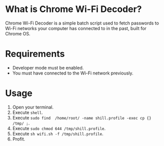 # What is Chrome Wi-Fi Decoder?
Chrome Wi-Fi Decoder is a simple batch script used to fetch passwords to Wi-Fi networks your computer has connected to in the past, built for Chrome OS.
# Requirements
* Developer mode must be enabled.
* You must have connected to the Wi-Fi network previously.
# Usage
1. Open your terminal.
2. Execute `shell`.
3. Execute `sudo find  /home/root/ -name shill.profile -exec cp {} /tmp/ ;`.
4. Execute `sudo chmod 644 /tmp/shill.profile`.
5. Execute `sh wifi.sh -f /tmp/shill.profile`.
6. Profit.
